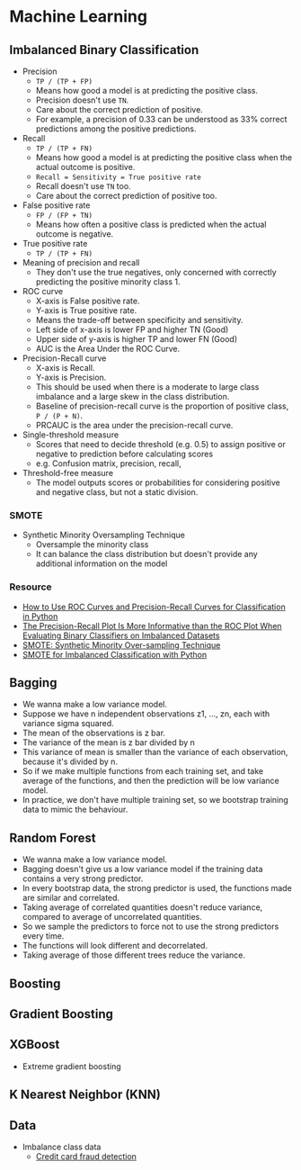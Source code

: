 # Machine Learning

## Imbalanced Binary Classification

- Precision
  - `TP / (TP + FP)`
  - Means how good a model is at predicting the positive class.
  - Precision doesn't use `TN`.
  - Care about the correct prediction of positive.
  - For example, a precision of 0.33 can be understood as 33% correct predictions among the positive predictions.
- Recall
  - `TP / (TP + FN)`
  - Means how good a model is at predicting the positive class when the actual outcome is positive.
  - `Recall = Sensitivity = True positive rate`
  - Recall doesn't use `TN` too.
  - Care about the correct prediction of positive too.
- False positive rate
  - `FP / (FP + TN)`
  - Means how often a positive class is predicted when the actual outcome is negative.
- True positive rate
  - `TP / (TP + FN)`
- Meaning of precision and recall
  - They don't use the true negatives, only concerned with correctly predicting the positive minority class 1.
- ROC curve
  - X-axis is False positive rate.
  - Y-axis is True positive rate.
  - Means the trade-off between specificity and sensitivity.
  - Left side of x-axis is lower FP and higher TN (Good)
  - Upper side of y-axis is higher TP and lower FN (Good)
  - AUC is the Area Under the ROC Curve.
- Precision-Recall curve
  - X-axis is Recall.
  - Y-axis is Precision.
  - This should be used when there is a moderate to large class imbalance and a large skew in the class distribution.
  - Baseline of precision-recall curve is the proportion of positive class, `P / (P + N)`.
  - PRCAUC is the area under the precision-recall curve.
- Single-threshold measure
  - Scores that need to decide threshold (e.g. 0.5) to assign positive or negative to prediction before calculating 
    scores
  - e.g. Confusion matrix, precision, recall,
- Threshold-free measure
  - The model outputs scores or probabilities for considering positive and negative class, but not a static division.

### SMOTE

- Synthetic Minority Oversampling Technique
  - Oversample the minority class
  - It can balance the class distribution but doesn't provide any additional information on the model

### Resource

- [How to Use ROC Curves and Precision-Recall Curves for Classification in Python](https://machinelearningmastery.com/roc-curves-and-precision-recall-curves-for-classification-in-python/)
- [The Precision-Recall Plot Is More Informative than the ROC Plot When Evaluating Binary Classifiers on Imbalanced Datasets](https://www.ncbi.nlm.nih.gov/pmc/articles/PMC4349800/pdf/pone.0118432.pdf)
- [SMOTE: Synthetic Minority Over-sampling Technique](https://arxiv.org/abs/1106.1813)
- [SMOTE for Imbalanced Classification with Python](https://machinelearningmastery.com/smote-oversampling-for-imbalanced-classification/)

## Bagging

- We wanna make a low variance model.
- Suppose we have n independent observations z1, ..., zn, each with variance sigma squared.
- The mean of the observations is z bar.
- The variance of the mean is z bar divided by n
- This variance of mean is smaller than the variance of each observation, because it's divided by n.
- So if we make multiple functions from each training set, and take average of the functions, and then the prediction
  will be low variance model.
- In practice, we don't have multiple training set, so we bootstrap training data to mimic the behaviour.

## Random Forest

- We wanna make a low variance model.
- Bagging doesn't give us a low variance model if the training data contains a very strong predictor.
- In every bootstrap data, the strong predictor is used, the functions made are similar and correlated.
- Taking average of correlated quantities doesn't reduce variance, compared to average of uncorrelated quantities.
- So we sample the predictors to force not to use the strong predictors every time.
- The functions will look different and decorrelated.
- Taking average of those different trees reduce the variance.

## Boosting

## Gradient Boosting

## XGBoost

- Extreme gradient boosting

## K Nearest Neighbor (KNN)

## Data

- Imbalance class data
  - [Credit card fraud detection](https://www.kaggle.com/mlg-ulb/creditcardfraud)